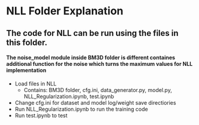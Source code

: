 # NLL Folder Explanation #
## The code for NLL can be run using the files in this folder. ##
#### The noise_model module inside BM3D folder is different containes additional function for the noise which turns the maximum values for NLL implementation ####
* Load files in NLL
  * Contains: BM3D folder, cfg.ini, data_generator.py, model.py, NLL_Regularization.ipynb, test.ipynb
* Change cfg.ini for dataset  and model log/weight save directiories
* Run NLL_Regularization.ipynb to run the training code
* Run test.ipynb to test
